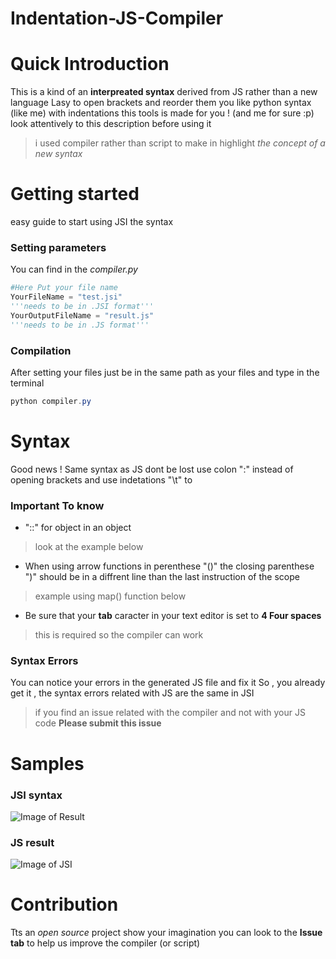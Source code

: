 # Indentation-JS-Compiler

# Quick Introduction 

This is a kind of an **interpreated syntax** derived from JS rather than a new language 
Lasy to open brackets and reorder them 
you like python syntax (like me) with indentations
this tools is made for you ! (and me for sure :p) 
look attentively to this description before using it
> i used compiler rather than script to make in highlight *the concept of a new syntax* 

# Getting started

easy guide to start using JSI the syntax

### Setting parameters

You can find in the *compiler.py*
```Python
#Here Put your file name
YourFileName = "test.jsi"
'''needs to be in .JSI format'''
YourOutputFileName = "result.js"
'''needs to be in .JS format'''
```


### Compilation

After setting your files
just be in the same path as your files and type in the terminal
```powershell
python compiler.py
```

# Syntax 

Good news ! Same syntax as JS dont be lost 
use colon ":" instead of opening brackets
and use indetations "\t" to 

### Important To know

* "::" for object in an object 
> look at the example  below

* When using arrow functions in perenthese "()" the closing parenthese ")" should be in a diffrent line than the last instruction of the scope
> example using map() function below 

* Be sure that your **tab** caracter in your text editor is set to **4 Four spaces** 
> this is required so the compiler can work

### Syntax Errors

You can notice your errors in the generated JS file and fix it 
So , you already get it , the syntax errors related with JS are the same in JSI

> if you find an issue related with the compiler and  not with your JS code 
**Please submit this issue**


# Samples
### JSI syntax
![Image of Result](https://i.ibb.co/TwqLMMC/JSI-sample.png)
### JS result
![Image of JSI](https://i.ibb.co/WvGB0r1/JSI-compilation-result.png)

# Contribution 

Tts an *open source* project show your imagination
you can look to the **Issue tab** to help us improve the compiler (or script) 